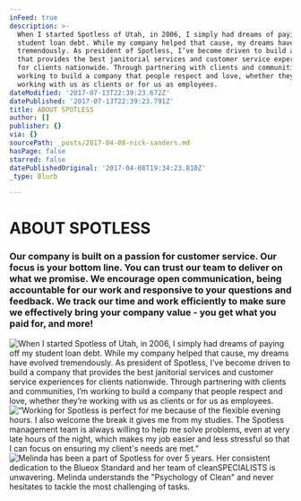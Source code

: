 ```yaml
---
inFeed: true
description: >-
  When I started Spotless of Utah, in 2006, I simply had dreams of paying off my
  student loan debt. While my company helped that cause, my dreams have evolved
  tremendously. As president of Spotless, I’ve become driven to build a company
  that provides the best janitorial services and customer service experiences
  for clients nationwide. Through partnering with clients and communities, I’m
  working to build a company that people respect and love, whether they’re
  working with us as clients or for us as employees.
dateModified: '2017-07-13T22:39:23.672Z'
datePublished: '2017-07-13T22:39:23.791Z'
title: ABOUT SPOTLESS
author: []
publisher: {}
via: {}
sourcePath: _posts/2017-04-08-nick-sanders.md
hasPage: false
starred: false
datePublishedOriginal: '2017-04-08T19:34:23.810Z'
_type: Blurb

---
```

# ABOUT SPOTLESS

### Our company is built on a passion for customer service. Our focus is your bottom line. You can trust our team to deliver on what we promise. We encourage open communication, being accountable for our work and responsive to your questions and feedback. We track our time and work efficiently to make sure we effectively bring your company value - you get what you paid for, and more!
![When I started Spotless of Utah, in 2006, I simply had dreams of paying off my student loan debt. While my company helped that cause, my dreams have evolved tremendously. As president of Spotless, I’ve become driven to build a company that provides the best janitorial services and customer service experiences for clients nationwide. Through partnering with clients and communities, I’m working to build a company that people respect and love, whether they’re working with us as clients or for us as employees.](https://the-grid-user-content.s3-us-west-2.amazonaws.com/f8290b03-d7cd-4f91-b794-fca508c789f4.png)
![“Working for Spotless is perfect for me because of the flexible evening hours. I also welcome the break it gives me from my studies. The Spotless management team is always willing to help me solve problems, even at very late hours of the night, which makes my job easier and less stressful so that I can focus on ensuring my client's needs are met.”](https://the-grid-user-content.s3-us-west-2.amazonaws.com/e8e7cf24-db12-4626-9e03-09b544b8abfc.jpg)
![Melinda has been a part of Spotless for over 5 years. Her consistent dedication to the Blueox Standard and her team of cleanSPECIALISTS is unwavering. Melinda understands the "Psychology of Clean" and never hesitates to tackle the most challenging of tasks.](https://the-grid-user-content.s3-us-west-2.amazonaws.com/f076a2b9-92f3-4756-9300-de7152d2d9f2.png)